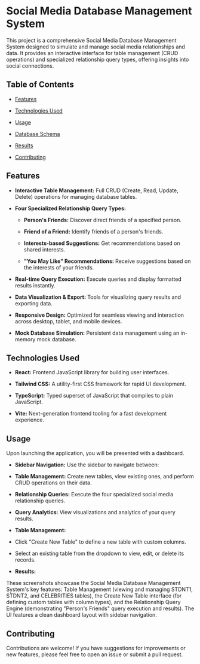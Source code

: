 # Social Media Database Management System

This project is a comprehensive Social Media Database Management System designed to simulate and manage social media relationships and data. It provides an interactive interface for table management (CRUD operations) and specialized relationship query types, offering insights into social connections.

## Table of Contents

* [Features](#Features)

* [Technologies Used](#Technologies-Used)

* [Usage](#Usage)

* [Database Schema](#Database-Schema)

* [Results](#Results)

* [Contributing](#Contributing)


## Features

* **Interactive Table Management:** Full CRUD (Create, Read, Update, Delete) operations for managing database tables.

* **Four Specialized Relationship Query Types:**

  * **Person's Friends:** Discover direct friends of a specified person.

  * **Friend of a Friend:** Identify friends of a person's friends.

  * **Interests-based Suggestions:** Get recommendations based on shared interests.

  * **"You May Like" Recommendations:** Receive suggestions based on the interests of your friends.

* **Real-time Query Execution:** Execute queries and display formatted results instantly.

* **Data Visualization & Export:** Tools for visualizing query results and exporting data.

* **Responsive Design:** Optimized for seamless viewing and interaction across desktop, tablet, and mobile devices.

* **Mock Database Simulation:** Persistent data management using an in-memory mock database.


## Technologies Used

* **React:** Frontend JavaScript library for building user interfaces.

* **Tailwind CSS:** A utility-first CSS framework for rapid UI development.

* **TypeScript:** Typed superset of JavaScript that compiles to plain JavaScript.

* **Vite:** Next-generation frontend tooling for a fast development experience.


## Usage

Upon launching the application, you will be presented with a dashboard.

* **Sidebar Navigation:** Use the sidebar to navigate between:

* **Table Management:** Create new tables, view existing ones, and perform CRUD operations on their data.

* **Relationship Queries:** Execute the four specialized social media relationship queries.

* **Query Analytics:** View visualizations and analytics of your query results.

* **Table Management:**

* Click "Create New Table" to define a new table with custom columns.

* Select an existing table from the dropdown to view, edit, or delete its records.

* **Results:**

These screenshots showcase the Social Media Database Management System's key features: Table Management (viewing and managing STDNT1, STDNT2, and CELEBRITIES tables), the Create New Table interface (for defining custom tables with column types), and the Relationship Query Engine (demonstrating "Person's Friends" query execution and results). The UI features a clean dashboard layout with sidebar navigation.




## Contributing

Contributions are welcome! If you have suggestions for improvements or new features, please feel free to open an issue or submit a pull request.

